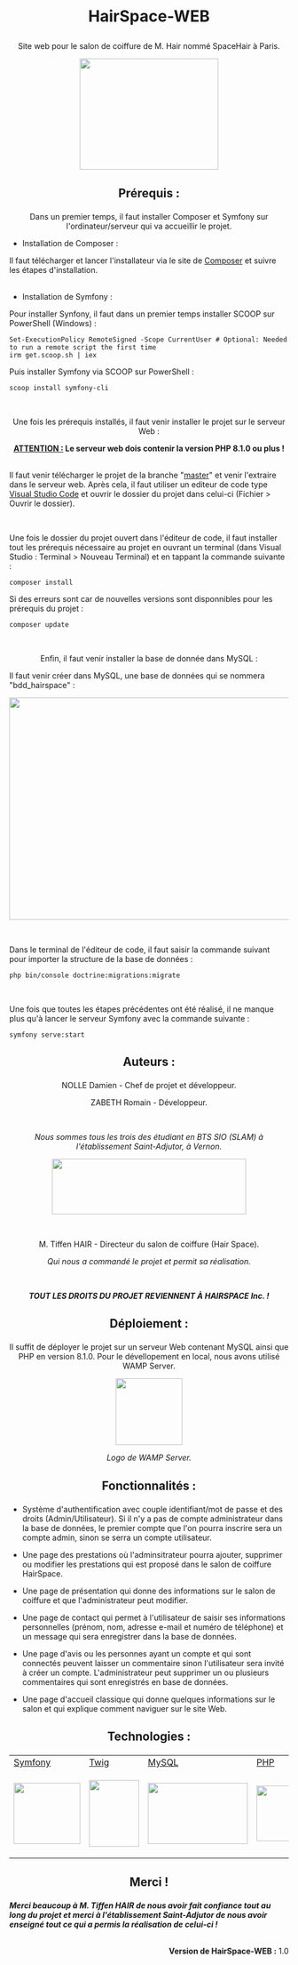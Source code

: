 # <p align="center">HairSpace-WEB</p>

<p align="center">Site web pour le salon de coiffure de M. Hair nommé SpaceHair à Paris.</p>

<p align="center"><img width="250" height="200" src="https://zupimages.net/up/22/41/2vk2.png"></p>

## <p align="center">Prérequis :</p>

<p align="center">Dans un premier temps, il faut installer Composer et Symfony sur l'ordinateur/serveur qui va accueillir le projet.</p>

- Installation de Composer :

Il faut télécharger et lancer l'installateur via le site de [Composer](https://getcomposer.org/download/) et suivre les étapes d'installation.
<br/><br/>
- Installation de Symfony :

Pour installer Synfony, il faut dans un premier temps installer SCOOP sur PowerShell (Windows) :
```
Set-ExecutionPolicy RemoteSigned -Scope CurrentUser # Optional: Needed to run a remote script the first time
irm get.scoop.sh | iex
```

Puis installer Symfony via SCOOP sur PowerShell :
```
scoop install symfony-cli
```

</br>

<p align="center">Une fois les prérequis installés, il faut venir installer le projet sur le serveur Web :</p>

**<center><u>ATTENTION :</u> Le serveur web dois contenir la version PHP 8.1.0 ou plus !</center>**

<br/>Il faut venir télécharger le projet de la branche "[master](https://github.com/DNOLLE27/HairSpace-WEB/tree/master)" et venir l'extraire dans le serveur web. Après cela, il faut utiliser un editeur de code type [Visual Studio Code](https://code.visualstudio.com/download) et ouvrir le dossier du projet dans celui-ci (Fichier > Ouvrir le dossier).

<br/>

Une fois le dossier du projet ouvert dans l'éditeur de code, il faut installer tout les prérequis nécessaire au projet en ouvrant un terminal (dans Visual Studio : Terminal > Nouveau Terminal) et en tappant la commande suivante :
```
composer install
```

Si des erreurs sont car de nouvelles versions sont disponnibles pour les prérequis du projet :
```
composer update
```

</br>

<p align="center">Enfin, il faut venir installer la base de donnée dans MySQL :</p>

Il faut venir créer dans MySQL, une base de données qui se nommera "bdd_hairspace" :
<p align="left"><img width="700" height="400" src="https://zupimages.net/up/22/41/y61l.png"></p>

<br/>

Dans le terminal de l'éditeur de code, il faut saisir la commande suivant pour importer la structure de la base de données :
```
php bin/console doctrine:migrations:migrate
```

<br/>

Une fois que toutes les étapes précédentes ont été réalisé, il ne manque plus qu'à lancer le serveur Symfony avec la commande suivante :
```
symfony serve:start
```
## <p align="center">Auteurs :</p>
<p align="center">NOLLE Damien - Chef de projet et développeur.</p>
<p align="center">ZABETH Romain - Développeur.</p>

<br/>

*<p align="center">Nous sommes tous les trois des étudiant en BTS SIO (SLAM) à l'établissement Saint-Adjutor, à Vernon.</p>*

<p align="center"><img width="350" height="100" src="https://www.stadjutor.com/wp-content/uploads/2021/01/logo-stadjutor.png"></p>

<br/>

<p align="center">M. Tiffen HAIR - Directeur du salon de coiffure (Hair Space).</p>

*<p align="center">Qui nous a commandé le projet et permit sa réalisation.</p>*
<br/>
***<p align="center">TOUT LES DROITS DU PROJET REVIENNENT À HAIRSPACE Inc. !</p>***

## <p align="center">Déploiement :</p>

<p align="center">Il suffit de déployer le projet sur un serveur Web contenant MySQL ainsi que PHP en version 8.1.0. Pour le dévellopement en local, nous avons utilisé WAMP Server.</p>

<p align="center"><img width="120" height="120" src="https://upload.wikimedia.org/wikipedia/commons/f/f8/WampServer-logo.png"></p>

*<p align="center">Logo de WAMP Server.</p>*

## <p align="center">Fonctionnalités :</p>

- Système d'authentification avec couple identifiant/mot de passe et des droits (Admin/Utilisateur). Si il n'y a pas de compte administrateur dans la base de données, le premier compte que l'on pourra inscrire sera un compte admin, sinon se serra un compte utilisateur.

- Une page des prestations où l'adminsitrateur pourra ajouter, supprimer ou modifier les prestations qui est proposé dans le salon de coiffure HairSpace.

- Une page de présentation qui donne des informations sur le salon de coiffure et que l'administrateur peut modifier.

- Une page de contact qui permet à l'utilisateur de saisir ses informations personnelles (prénom, nom, adresse e-mail et numéro de téléphone) et un message qui sera enregistrer dans la base de données.

- Une page d'avis ou les personnes ayant un compte et qui sont connectés peuvent laisser un commentaire sinon l'utilisateur sera invité à créer un compte. L'administrateur peut supprimer un ou plusieurs commentaires qui sont enregistrés en base de données.

- Une page d'accueil classique qui donne quelques informations sur le salon et qui explique comment naviguer sur le site Web.

## <p align="center">Technologies :</p>

<table>
    <tr>
        <td><a href="https://symfony.com/" align="center">Symfony</a></td>
        <td><a href="https://twig.symfony.com/" align="center">Twig</a></td>
        <td><a href="https://www.mysql.com/fr/" align="center">MySQL</a></td>
        <td><a href="https://www.php.net/" align="center">PHP</a></td>
        <td><a href="https://fr.wikipedia.org/wiki/Hypertext_Markup_Language" align="center">HTML</a></td>
        <td><a href="https://fr.wikipedia.org/wiki/Feuilles_de_style_en_cascade" align="center">CSS</a></td>
    </tr>
    <tr>
        <td><p align="center"><img width="120" height="110" src="https://github.com/symfony.png"></p></td>
        <td><p align="center"><img width="90" height="120" src="https://camo.githubusercontent.com/a601d4e360b1d58e2abc0d68901a2fbabfa6708452b5f14eceaf18deb5665e6b/68747470733a2f2f7777772e64727570616c2e6f72672f66696c65732f7374796c65732f677269642d332f7075626c69632f70726f6a6563742d696d616765732f747769675f312e706e673f69746f6b3d4e46563764624531"></p></td>
        <td><p align="center"><img width="180" height="110" src="https://upload.wikimedia.org/wikipedia/fr/thumb/6/62/MySQL.svg/1200px-MySQL.svg.png"></p></td>
        <td><p align="center"><img width="180" height="100" src="https://upload.wikimedia.org/wikipedia/commons/thumb/2/27/PHP-logo.svg/1200px-PHP-logo.svg.png"></p></td>
        <td><p align="center"><img width="120" height="110" src="https://upload.wikimedia.org/wikipedia/commons/thumb/6/61/HTML5_logo_and_wordmark.svg/langfr-1024px-HTML5_logo_and_wordmark.svg.png"></p></td>
        <td><p align="center"><img width="90" height="110" src="https://upload.wikimedia.org/wikipedia/commons/thumb/d/d5/CSS3_logo_and_wordmark.svg/langfr-800px-CSS3_logo_and_wordmark.svg.png"></p></td>
    </tr>
</table>

## <p align="center">Merci !</p>

***Merci beaucoup à M. Tiffen HAIR de nous avoir fait confiance tout au long du projet et merci à l'établissement Saint-Adjutor de nous avoir enseigné tout ce qui a permis la réalisation de celui-ci !***
<br/><br/>
**<p align="right">Version de HairSpace-WEB :** 1.0</p>